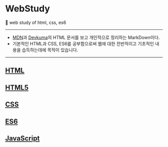 # WebStudy
:seedling: web study of html, css, es6

---
- [MDN](https://developer.mozilla.org/ko/docs/Learn/HTML/Introduction_to_HTML/Getting_started)과 [Devkuma](http://www.devkuma.com/books/pages/104)의 HTML 문서를 보고 개인적으로 정리하는 MarkDown이다.
- 기본적인 HTML과 CSS, ES6를 공부함으로써 웹에 대한 전반적이고 기초적인 내용을 습득하는데에 목적이 있습니다.
---

## [HTML](https://github.com/leehosu/WebStudy/blob/master/HTML/HTML_Document.md) 

## [HTML5](https://github.com/leehosu/WebStudy/blob/master/HTML5/HTML5_Document.md) 

## [CSS](https://github.com/leehosu/WebStudy/blob/master/CSS/CSS_document.md)

## [ES6](https://github.com/leehosu/WebStudy/blob/master/ES6/ES6_document.md)

## [JavaScript](https://github.com/leehosu/WebStudy/blob/master/JavaScript/JS_document.md)